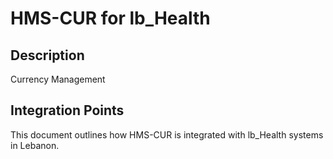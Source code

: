 # HMS-CUR for lb_Health

## Description

Currency Management

## Integration Points

This document outlines how HMS-CUR is integrated with lb_Health systems in Lebanon.
